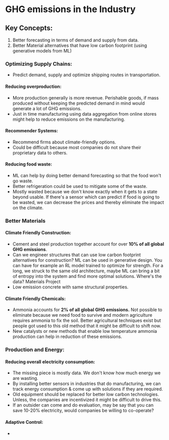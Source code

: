 # GHG emissions in the Industry

## **Key Concepts:**

1. Better forecasting in terms of demand and supply from data.
2. Better Material alternatives that have low carbon footprint (using generative models from ML)

### Optimizing Supply Chains:

* Predict demand, supply and optimize shipping routes in transportation.

#### Reducing overproduction:

* More production generally is more revenue. Perishable goods, if mass produced without keeping the predicted demand in mind would generate a lot of GHG emissions.
* Just in time manufacturing using data aggregation from online stores might help to reduce emissions on the manufacturing.

#### Recommender Systems:

* Recommend firms about climate-friendly options.
* Could be difficult because most companies do not share their proprietary data to others.

#### Reducing food waste:

* ML can help by doing better demand forecasting so that the food won't go waste.
* Better refrigeration could be used to mitigate some of the waste.
* Mostly wasted because we don't know exactly when it gets to a state beyond usable. If there's a sensor which can predict if food is going to be wasted, we can decrease the prices and thereby eliminate the impact on the climate.

### Better Materials

#### Climate Friendly Construction:

* Cement and steel production together account for over **10% of all global GHG emissions**.
* Can we engineer structures that can use low carbon footprint alternatives for construction? ML can be used in generative design. You can have for example an RL model trained to optimize for strength. For a long, we struck to the same old architecture, maybe ML can bring a bit of entropy into the system and find more optimal solutions. Where's the data? Materials Project
* Low emission concrete with same structural properties.

#### Climate Friendly Chemicals:

* Ammonia accounts for **2% of all global GHG emissions.** Not possible to eliminate because we need food to survive and modern agriculture requires ammonia to fix the soil. Better agricultural techniques exist but people got used to this old method that it might be difficult to shift now.
* New catalysts or new methods that enable low temperature ammonia production can help in reduction of these emissions.

### Production and Energy:

#### Reducing overall electricity consumption:

* The missing piece is mostly data. We don't know how much energy we are wasting.
* By installing better sensors in industries that do manufacturing, we can track energy consumption & come up with solutions if they are required.
* Old equipment should be replaced for better low carbon technologies. Unless, the companies are incentivized it might be difficult to drive this.
* If an outsider can come and do evaluation, may be say that you can save 10-20% electricity, would companies be willing to co-operate?

#### Adaptive Control:

* 